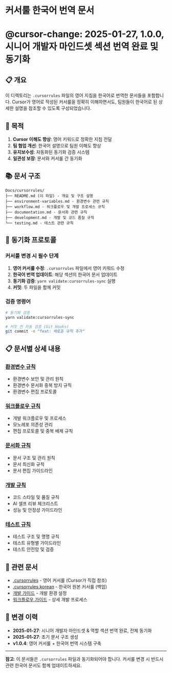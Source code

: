 # 커서룰 한국어 번역 문서

# @cursor-change: 2025-01-27, 1.0.0, 시니어 개발자 마인드셋 섹션 번역 완료 및 동기화

## 📋 개요

이 디렉토리는 `.cursorrules` 파일의 영어 지침을 한국어로 번역한 문서들을
포함합니다. Cursor가 영어로 작성된 커서룰을 정확히 이해하면서도, 팀원들이
한국어로 된 상세한 설명을 참조할 수 있도록 구성되었습니다.

## 🎯 목적

1. **Cursor 이해도 향상**: 영어 키워드로 정확한 지침 전달
2. **팀 협업 개선**: 한국어 설명으로 팀원 이해도 향상
3. **유지보수성**: 자동화된 동기화 검증 시스템
4. **일관성 보장**: 문서와 커서룰 간 동기화

## 📚 문서 구조

```
Docs/cursorrules/
├── README.md (이 파일) - 개요 및 구조 설명
├── environment-variables.md - 환경변수 관련 규칙
├── workflow.md - 워크플로우 및 개발 프로세스 규칙
├── documentation.md - 문서화 관련 규칙
├── development.md - 개발 및 코드 품질 규칙
└── testing.md - 테스트 관련 규칙
```

## 🔄 동기화 프로토콜

### 커서룰 변경 시 필수 단계

1. **영어 커서룰 수정**: `.cursorrules` 파일에서 영어 키워드 수정
2. **한국어 번역 업데이트**: 해당 섹션의 한국어 문서 업데이트
3. **동기화 검증**: `yarn validate:cursorrules-sync` 실행
4. **커밋**: 두 파일을 함께 커밋

### 검증 명령어

```bash
# 동기화 검증
yarn validate:cursorrules-sync

# 커밋 전 자동 검증 (Git Hooks)
git commit -m "feat: 새로운 규칙 추가"
```

## 📋 문서별 상세 내용

### [환경변수 규칙](./environment-variables.md)

- 환경변수 보안 및 관리 원칙
- 환경변수 문서화 중복 방지 규칙
- 환경변수 편집 프로토콜

### [워크플로우 규칙](./workflow.md)

- 개발 워크플로우 및 프로세스
- 모노레포 의존성 관리
- 편집 프로토콜 및 중복 배제 규칙

### [문서화 규칙](./documentation.md)

- 문서 구조 및 관리 원칙
- 문서 최신화 규칙
- 문서 편집 가이드라인

### [개발 규칙](./development.md)

- 코드 스타일 및 품질 규칙
- AI 셀프 리뷰 체크리스트
- 성능 및 안정성 가이드라인

### [테스트 규칙](./testing.md)

- 테스트 구조 및 명명 규칙
- 테스트 유형별 가이드라인
- 테스트 안전망 및 검증

## 🔗 관련 문서

- [.cursorrules](../../.cursorrules) - 영어 커서룰 (Cursor가 직접 참조)
- [.cursorrules.korean](../../.cursorrules.korean) - 한국어 원본 커서룰 (백업)
- [개발 가이드](../development-guide.md) - 개발 환경 설정
- [워크플로우 가이드](../workflows/development-workflow.md) - 상세 개발 프로세스

## 📝 변경 이력

- **2025-01-27**: 시니어 개발자 마인드셋 & 역할 섹션 번역 완료, 전체 동기화
- **2025-01-27**: 초기 문서 구조 생성
- **v1.0.4**: 영어 커서룰 + 한국어 번역 시스템 구축

---

**참고**: 이 문서들은 `.cursorrules` 파일과 동기화되어야 합니다. 커서룰 변경 시
반드시 관련 한국어 문서도 함께 업데이트하세요.
